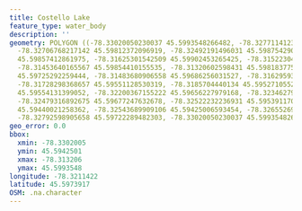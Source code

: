 ```yaml
---
title: Costello Lake
feature_type: water_body
description: ''
geometry: POLYGON ((-78.33020050230037 45.5993548266482, -78.32771141233485 45.59914463978576,
  -78.32706768217142 45.59812372096919, -78.32492191496031 45.5987542906674, -78.32161743345419
  45.59857412861975, -78.31625301542509 45.59902453265425, -78.31522304716363 45.59917466652877,
  -78.31453640165567 45.59854410155535, -78.31320602598431 45.59818377553182, -78.313334772017
  45.59725292259444, -78.31483680906558 45.59686256031527, -78.31629593076963 45.59632205421511,
  -78.31728298368657 45.59551128530319, -78.3185704440134 45.59527105522805, -78.32041580381551
  45.59554131399052, -78.32200367155222 45.59656227979168, -78.32346279325628 45.59722289482303,
  -78.32479316892675 45.59677247632678, -78.32522232236931 45.59539117039385, -78.32513649168116
  45.59440021258362, -78.32543689909106 45.59425006593454, -78.32655269804069 45.59557134266114,
  -78.32792598905658 45.59722289482303, -78.33020050230037 45.5993548266482))
geo_error: 0.0
bbox:
  xmin: -78.3302005
  ymin: 45.5942501
  xmax: -78.313206
  ymax: 45.5993548
longitude: -78.3211422
latitude: 45.5973917
OSM: .na.character
---
```


